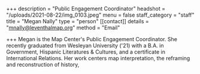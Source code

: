 +++
description = "Public Engagement Coordinator"
headshot = "/uploads/2021-08-22/img_0103.jpeg"
menu = false
staff_category = "staff"
title = "Megan Nally"
type = "person"
[[contact]]
details = "mnally@leventhalmap.org"
method = "Email"

+++
Megan is the Map Center's Public Engagement Coordinator. She recently graduated from Wesleyan University ('21) with a B.A. in Government, Hispanic Literatures & Cultures, and a certificate in International Relations. Her work centers map interpretation, the reframing and reconstruction of history, 